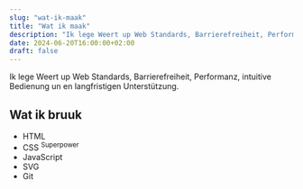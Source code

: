 ```yaml
---
slug: "wat-ik-maak"
title: "Wat ik maak"
description: "Ik lege Weert up Web Standards, Barrierefreiheit, Performanz, intuitive Bedienung un en langfristigen Unterstützung."
date: 2024-06-20T16:00:00+02:00
draft: false
---
```


Ik lege Weert up Web Standards, Barrierefreiheit, Performanz, intuitive Bedienung un en langfristigen Unterstützung.

## Wat ik bruuk

- HTML
- CSS <sup class="superpower">Superpower</sup>
- JavaScript
- SVG
- Git

